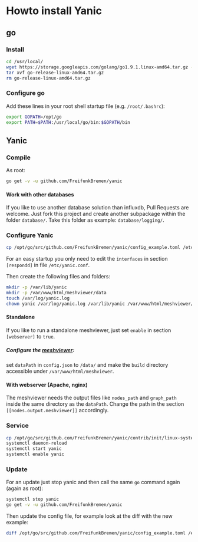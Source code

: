 # Howto install Yanic

## go

### Install
```sh
cd /usr/local/
wget https://storage.googleapis.com/golang/go1.9.1.linux-amd64.tar.gz -O go-release-linux-amd64.tar.gz
tar xvf go-release-linux-amd64.tar.gz
rm go-release-linux-amd64.tar.gz
```

### Configure go
Add these lines in your root shell startup file (e.g. `/root/.bashrc`):
```sh
export GOPATH=/opt/go
export PATH=$PATH:/usr/local/go/bin:$GOPATH/bin
```

## Yanic

### Compile
As root:
```sh
go get -v -u github.com/FreifunkBremen/yanic
```

#### Work with other databases
If you like to use another database solution than influxdb, Pull Requests are
welcome. Just fork this project and create another subpackage within the folder
`database/`. Take this folder as example: `database/logging/`.

### Configure Yanic
```sh
cp /opt/go/src/github.com/FreifunkBremen/yanic/config_example.toml /etc/yanic.conf
```
For an easy startup you only need to edit the `interfaces` in section
`[respondd]` in file `/etc/yanic.conf`.  

Then create the following files and folders:
```sh
mkdir -p /var/lib/yanic
mkdir -p /var/www/html/meshviewer/data
touch /var/log/yanic.log
chown yanic /var/log/yanic.log /var/lib/yanic /var/www/html/meshviewer/data
```

#### Standalone
If you like to run a standalone meshviewer, just set `enable` in section
`[webserver]` to `true`.

##### Configure the [meshviewer](https://github.com/ffrgb/meshviewer):
set `dataPath` in `config.json` to `/data/` and make the `build` directory
accessible under `/var/www/html/meshviewer`.

#### With webserver (Apache, nginx)
The meshviewer needs the output files like `nodes_path` and `graph_path` inside
the same directory as the `dataPath`. Change the path in the section
`[[nodes.output.meshviewer]]` accordingly.

### Service
```sh
cp /opt/go/src/github.com/FreifunkBremen/yanic/contrib/init/linux-systemd/yanic.service /lib/systemd/system/yanic.service
systemctl daemon-reload
systemctl start yanic
systemctl enable yanic
```

### Update
For an update just stop yanic and then call the same `go` command again (again as root):
```sh
systemctl stop yanic
go get -v -u github.com/FreifunkBremen/yanic
```
Then update the config file, for example look at the diff with the new example:
```sh
diff /opt/go/src/github.com/FreifunkBremen/yanic/config_example.toml /etc/yanic.conf
```
